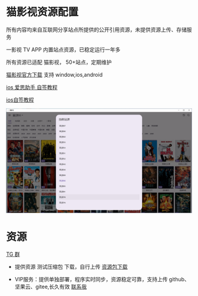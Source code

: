 # 猫影视资源配置

所有内容均来自互联网分享站点所提供的公开引用资源，未提供资源上传、存储服务

一影视 TV APP 内置站点资源，已稳定运行一年多
 
 所有资源已适配 猫影视， 50+站点，定期维护

[猫影视官方下载](https://github.com/catvod/CatVodOpen/releases#assets) 支持 window,ios,android

[ios 爱思助手 自签教程](https://www.i4.cn/news_detail_38195.html)

[ios自签教程](https://omii.top/826.html)

![1](./img/2.png)

# 资源

[TG 群](https://t.me/+uGeB94WVkgJlZjI1)

- 提供资源 测试压缩包 下载，自行上传 [资源包下载](https://github.com/tv-player/cat/releases/tag/1.0.0)

- VIP服务：提供单独部署，程序实时同步，资源稳定可靠，支持上传 github、坚果云、gitee,长久有效 [联系我](https://t.me/yyskkk_bot)
